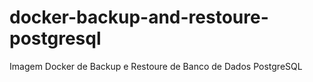 # docker-backup-and-restoure-postgresql
Imagem Docker de Backup e Restoure de Banco de Dados PostgreSQL
